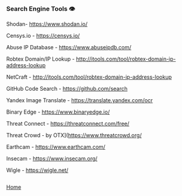 ### Search Engine Tools 👁️‍ 

Shodan- https://www.shodan.io/

Censys.io - https://censys.io/

Abuse IP Database - https://www.abuseipdb.com/

Robtex Domain/IP Lookup - http://itools.com/tool/robtex-domain-ip-address-lookup

NetCraft - http://itools.com/tool/robtex-domain-ip-address-lookup

GitHub Code Search - https://github.com/search

Yandex Image Translate - https://translate.yandex.com/ocr

Binary Edge - https://www.binaryedge.io/

Threat Connect - https://threatconnect.com/free/

Threat Crowd - by OTX](https://www.threatcrowd.org/

Earthcam - https://www.earthcam.com/

Insecam - https://www.insecam.org/

Wigle - https://wigle.net/

```

```

[Home](https://github.com/WilliamThomas-sec/Opensource-tools/)
